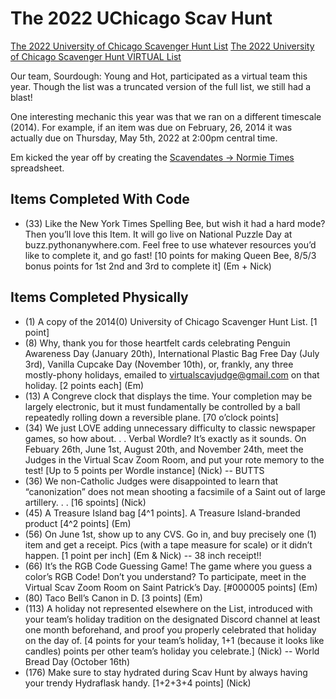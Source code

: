 # The 2022 UChicago Scav Hunt

[The 2022 University of Chicago Scavenger Hunt List](https://scavhunt.uchicago.edu/lists/2014(0)%20University%20of%20Chicago%20Scavenger%20Hunt%20List%20Final.pdf)
[The 2022 University of Chicago Scavenger Hunt VIRTUAL List](https://scavhunt.uchicago.edu/lists/2014(0)%20University%20of%20Chicago%20Virtual%20Scavenger%20Hunt%20List.pdf)

Our team, Sourdough: Young and Hot, participated as a virtual team this year.
Though the list was a truncated version of the full list, we still had a blast!

One interesting mechanic this year was that we ran on a different timescale (2014).
For example, if an item was due on February, 26, 2014 it was actually due on
Thursday, May 5th, 2022 at 2:00pm central time.

Em kicked the year off by creating the [Scavendates -> Normie Times](https://docs.google.com/spreadsheets/d/1bcfv5MNbsj1GqW5j5cwyHMW3lBpxZrm66EeZ_GCSpmY/edit#gid=1426070463) spreadsheet.

## Items Completed With Code

- (33) Like the New York Times Spelling Bee, but wish it had a hard mode? Then you’ll love this Item. It will go live on National Puzzle Day at buzz.pythonanywhere.com. Feel free to use whatever resources
you’d like to complete it, and go fast! [10 points for making Queen Bee, 8/5/3 bonus points for 1st 2nd and 3rd to complete it] (Em + Nick)

## Items Completed Physically

- (1) A copy of the 2014(0) University of Chicago Scavenger Hunt List. [1 point]
- (8) Why, thank you for those heartfelt cards celebrating Penguin Awareness Day (January 20th), International Plastic Bag Free Day (July 3rd), Vanilla Cupcake Day (November 10th), or, frankly, any three mostly-phony holidays, emailed to virtualscavjudge@gmail.com on that holiday. [2 points each] (Em)
- (13)  A Congreve clock that displays the time. Your completion may be largely electronic, but it must fundamentally be controlled by a ball repeatedly rolling down a reversible plane. [70 o’clock points]
- (34) We just LOVE adding unnecessary difficulty to classic newspaper games, so how about. . . Verbal Wordle? It’s exactly as it sounds. On Febuary 26th, June 1st, August 20th, and November 24th, meet the Judges in the Virtual Scav Zoom Room, and put your rote memory to the test! [Up to 5 points per Wordle instance] (Nick) -- BUTTS
- (36) We non-Catholic Judges were disappointed to learn that “canonization” does not mean shooting a facsimile of a Saint out of large artillery. . . [16 spoints] (Nick)
- (45) A Treasure Island bag [4^1 points]. A Treasure Island-branded product [4^2 points] (Em)
- (56) On June 1st, show up to any CVS. Go in, and buy precisely one (1) item and get a receipt. Pics (with
a tape measure for scale) or it didn’t happen. [1 point per inch] (Em & Nick) -- 38 inch receipt!!
- (66) It’s the RGB Code Guessing Game! The game where you guess a color’s RGB Code! Don’t you understand? To participate, meet in the Virtual Scav Zoom Room on Saint Patrick’s Day. [#000005 points] (Em)
- (80) Taco Bell’s Canon in D. [3 points] (Em)
- (113)  A holiday not represented elsewhere on the List, introduced with your team’s holiday tradition on the designated Discord channel at least one month beforehand, and proof you properly celebrated that holiday on the day of. [4 points for your team’s holiday, 1+1 (because it looks like candles) points per other team’s holiday you celebrate.] (Nick) -- World Bread Day (October 16th)
- (176) Make sure to stay hydrated during Scav Hunt by always having your trendy Hydraflask handy. [1+2+3+4 points] (Nick)
